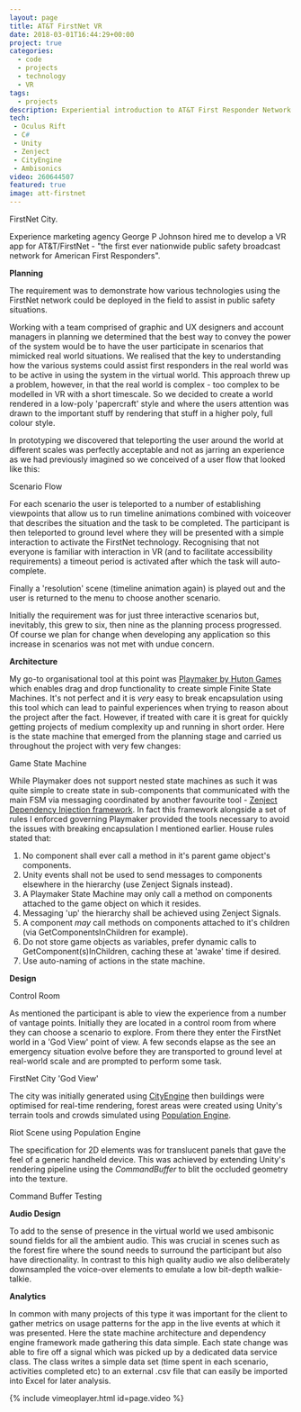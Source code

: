 ```yaml
---
layout: page
title: AT&T FirstNet VR
date: 2018-03-01T16:44:29+00:00
project: true
categories:
  - code
  - projects
  - technology
  - VR
tags:
  - projects
description: Experiential introduction to AT&T First Responder Network 
tech:
 - Oculus Rift
 - C#
 - Unity
 - Zenject
 - CityEngine
 - Ambisonics
video: 260644507
featured: true
image: att-firstnet
---
```

<div class="img_row">
	<img class="col three" src="{{ site.baseurl }}/images/heroes/firstnet.jpg" alt="" title="FirstNet City"/>
</div>
<div class="col three caption">
	FirstNet City.
</div>

Experience marketing agency George P Johnson hired me to develop a VR app for AT&T/FirstNet - "the first ever nationwide public safety broadcast network for American First Responders".

**Planning**

The requirement was to demonstrate how various technologies using the FirstNet network could be deployed in the field to assist in public safety situations.

Working with a team comprised of graphic and UX designers and account managers in planning we determined that the best way to convey the power of the system would be to have the user participate in scenarios that mimicked real world situations. We realised that the key to understanding how the various systems could assist first responders in the real world was to be active in using the system in the virtual world. This approach threw up a problem, however, in that the real world is complex - too complex to be modelled in VR with a short timescale. So we decided to create a world rendered in a low-poly 'papercraft' style and where the users attention was drawn to the important stuff by rendering that stuff in a higher poly, full colour style.

In prototyping we discovered that teleporting the user around the world at different scales was perfectly acceptable and not as jarring an experience as we had previously imagined so we conceived of a user flow that looked like this:

<div class="img_row">
    <a href="{{ site.baseurl }}/images/attfirstnet/scenario-flow.png">
	    <img class="col one left" src="{{ site.baseurl }}/images/attfirstnet/scenario-flow.png" alt="" title="Scenario Flow"/>
	</a>
</div>
<div class="caption_row">
    <div class="col one left caption">Scenario Flow</div>
</div>

For each scenario the user is teleported to a number of establishing viewpoints that allow us to run timeline animations combined with voiceover that describes the situation and the task to be completed.  The participant is then teleported to ground level where they will be presented with a simple interaction to activate the FirstNet technology. Recognising that not everyone is familiar with interaction in VR (and to facilitate accessibility requirements) a timeout period is activated after which the task will auto-complete.

Finally a 'resolution' scene (timeline animation again) is played out and the user is returned to the menu to choose another scenario. 

Initially the requirement was for just three interactive scenarios but, inevitably, this grew to six, then nine as the planning process progressed. Of course we plan for change when developing any application so this increase in scenarios was not met with undue concern. 

**Architecture**

My go-to organisational tool at this point was [Playmaker by Huton Games](http://www.hutonggames.com/) which enables drag and drop functionality to create simple Finite State Machines. It's not perfect and it is *very* easy to break encapsulation using this tool which can lead to painful experiences when trying to reason about the project after the fact. However, if treated with care it is great for quickly getting projects of medium complexity up and running in short order. Here is the state machine that emerged from the planning stage and carried us throughout the project with very few changes:

<div class="img_row">
    <a href="{{ site.baseurl }}/images/attfirstnet/gamestatefsm.PNG">
	    <img class="col one left" src="{{ site.baseurl }}/images/attfirstnet/gamestatefsm.PNG" alt="" title="Game State Machine"/>
	</a>
</div>
<div class="caption_row">
    <div class="col one left caption">Game State Machine</div>
</div>
 
While Playmaker does not support nested state machines as such it was quite simple to create state in sub-components that communicated with the main FSM via messaging coordinated by another favourite tool - [Zenject Dependency Injection framework](https://github.com/svermeulen/Zenject/tree/master/Documentation). In fact this framework alongside a set of rules I enforced governing Playmaker provided the tools necessary to avoid the issues with breaking encapsulation I mentioned earlier. House rules stated that:
1. No component shall ever call a method in it's parent game object's components.
2. Unity events shall not be used to send messages to components elsewhere in the hierarchy (use Zenject Signals instead).
3. A Playmaker State Machine may only call a method on components attached to the game object on which it resides.
4. Messaging 'up' the hierarchy shall be achieved using Zenject Signals.  
5. A component *may* call methods on components attached to it's children (via GetComponentsInChildren for example).
6. Do not store game objects as variables, prefer dynamic calls to GetComponent(s)InChildren, caching these at 'awake' time if desired.
7. Use auto-naming of actions in the state machine.

**Design**

<div class="img_row">
    <a href="{{ site.baseurl }}/images/attfirstnet/ControlRoom.background.jpg">
	    <img class="col three left" src="{{ site.baseurl }}/images/attfirstnet/ControlRoom.background.jpg" alt="" title="Control Room"/>
	</a>
</div>
<div class="caption_row">
    <div class="col three caption">Control Room</div>
</div>

As mentioned the participant is able to view the experience from a number of vantage points. Initially they are located in a control room from where they can choose a scenario to explore. From there they enter the FirstNet world in a 'God View' point of view. A few seconds elapse as the see an emergency situation evolve before they are transported to ground level at real-world scale and are prompted to perform some task. 

<div class="img_row">
    <a href="{{ site.baseurl }}/images/attfirstnet/IMG_1335.JPG">
	    <img class="col one left" src="{{ site.baseurl }}/images/attfirstnet/IMG_1335.JPG" alt="" title="God View"/>
	</a>
</div>
<div class="caption_row">
    <div class="col one left caption">FirstNet City 'God View'</div>
</div>

The city was initially generated using [CityEngine](https://www.esri.com/en-us/arcgis/products/esri-cityengine/overview) then buildings were optimised for real-time rendering, forest areas were created using Unity's terrain tools and crowds simulated using [Population Engine](https://assetstore.unity.com/packages/templates/systems/population-engine-71314).

<div class="img_row">
    <a href="{{ site.baseurl }}/images/attfirstnet/IMG_1333.JPG">
	    <img class="col one left" src="{{ site.baseurl }}/images/attfirstnet/IMG_1333.JPG" alt="" title="Riot Scene"/>
	</a>
</div>
<div class="caption_row">
    <div class="col one left caption">Riot Scene using Population Engine</div>
</div>

The specification for 2D elements was for translucent panels that gave the feel of a generic handheld device. This was achieved by extending Unity's rendering pipeline using the _CommandBuffer_ to blit the occluded geometry into the texture. 

<div class="img_row">
    <a href="{{ site.baseurl }}/images/attfirstnet/commandBuffer.jpg">
	    <img class="col one left" src="{{ site.baseurl }}/images/attfirstnet/commandBuffer.jpg" alt="" title="Command Buffer Testing"/>
	</a>
</div>
<div class="caption_row">
    <div class="col one left caption">Command Buffer Testing</div>
</div>

**Audio Design**

To add to the sense of presence in the virtual world we used ambisonic sound fields for all the ambient audio. This was crucial in scenes such as the forest fire where the sound needs to surround the participant but also have directionality. In contrast to this high quality audio we also deliberately downsampled the voice-over elements to emulate a low bit-depth walkie-talkie. 

**Analytics**

In common with many projects of this type it was important for the client to gather metrics on usage patterns for the app in the live events at which it was presented. Here the state machine architecture and dependency engine framework made gathering this data simple. Each state change was able to fire off a signal which was picked up by a dedicated data service class. The class writes a simple data set (time spent in each scenario, activities completed etc) to an external .csv file that can easily be imported into Excel for later analysis. 

{% include vimeoplayer.html id=page.video %}